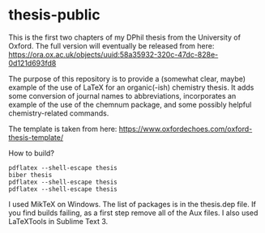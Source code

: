 # thesis-public

This is the first two chapters of my DPhil thesis from the University of Oxford. The full version will eventually be released from here: https://ora.ox.ac.uk/objects/uuid:58a35932-320c-47dc-828e-0d121d693fd8

The purpose of this repository is to provide a (somewhat clear, maybe) example of the use of LaTeX for an organic(-ish) chemistry thesis. It adds some conversion of journal names to abbreviations, incorporates an example of the use of the chemnum package, and some possibly helpful chemistry-related commands.

The template is taken from here: https://www.oxfordechoes.com/oxford-thesis-template/

How to build?

```
pdflatex --shell-escape thesis 
biber thesis
pdflatex --shell-escape thesis
pdflatex --shell-escape thesis
```


I used MikTeX on Windows. The list of packages is in the thesis.dep file. If you find builds failing, as a first step remove all of the Aux files. I also used LaTeXTools in Sublime Text 3.
